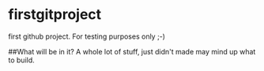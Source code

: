 firstgitproject
===============

first github project. 
For testing purposes only ;-)

##What will be in it?
A whole lot of stuff, just didn't made may mind up what to build.


